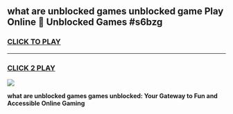 
## what are unblocked games unblocked game Play Online 👋 Unblocked Games #s6bzg
<h3>
<a href="https://premium.freeplayer.one?title=what_are_unblocked_games&ref=21F">CLICK TO PLAY</a></h3>
<hr>

<h3>
<a href="https://premium.freeplayer.one?title=what_are_unblocked_games&ref=21F">CLICK 2 PLAY</a>
  
</h3>

<a href="https://premium.freeplayer.one?title=what_are_unblocked_games&ref=21F/"><img src="https://clearcache.store/games.png"></a>


**what are unblocked games games unblocked: Your Gateway to Fun and Accessible Online Gaming**

